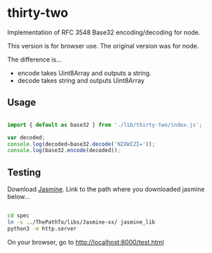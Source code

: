 # thirty-two

Implementation of RFC 3548 Base32 encoding/decoding for node.

This version is for browser use.  The original version was for node.

The difference is...
- encode takes Uint8Array and outputs a string.
- decode takes string and outputs Uint8Array

## Usage
```javascript

import { default as base32 } from './lib/thirty-two/index.js';

var decoded;
console.log(decoded=base32.decode('NZXWIZI='));
console.log(base32.encode(decoded));
```

## Testing

Download [Jasmine](https://jasmine.github.io/).  Link to the path where you downloaded jasmine below...

```bash

cd spec
ln -s ../ThePathTo/libs/Jasmine-xx/ jasmine_lib
python3 -m http.server

```

On your browser, go to [http://localhost:8000/test.html](http://localhost:8000/test.html)

